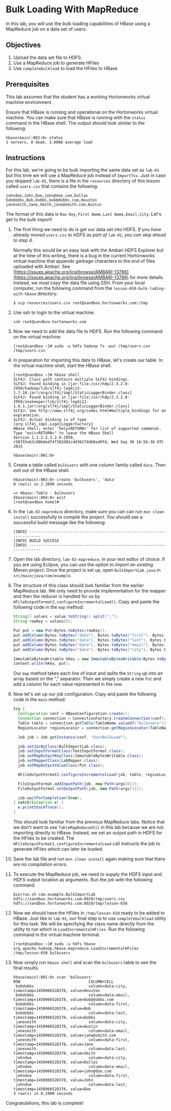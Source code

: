 # Bulk Loading With MapReduce
In this lab, you will use the bulk loading capabilities of HBase using a MapReduce job on a data set of users.

## Objectives
1. Upload the data set file to HDFS.
2. Use a MapReduce job to generate HFiles
3. Use `completebulkload` to load the HFiles to HBase

## Prerequisites
This lab assumes that the student has a working Hortonworks virtual machine environment.

Ensure that HBase is running and operational on the Hortonworks virtual machine. You can make sure that HBase is running with the `status` command in the HBase shell. The output should look similar to the following:

```shell
hbase(main):002:0> status
1 servers, 0 dead, 3.0000 average load
```

## Instructions
For this lab, we're going to be bulk importing the same data set as `lab-01` but this time we will use a MapReduce job instead of `ImportTsv`. Just in case you skipped `lab-01`, there is a file in the `resources` directory of this lesson called `users.csv` that contains the following:

```
johndoe,John,Doe,john@doe.com,Dallas
bobdobbs,Bob,Dobbs,bob@dobbs.com,Houston
janesmith,Jane,Smith,jane@smith.com,Austin
```

The format of this data is `Row Key,First Name,Last Name,Email,City`. Let's get to the bulk import!

1. The first thing we need to do is get our data set into HDFS. *If you have already moved `users.csv` to HDFS as part of `lab-01`, you can skip ahead to step 4.*

    Normally this would be an easy task with the Ambari HDFS Explorer but at the time of this writing, there is a bug in the current Hortonworks virtual machine that appends garbage characters to the end of files uploaded with Ambari. See [https://issues.apache.org/jira/browse/AMBARI-13786](https://issues.apache.org/jira/browse/AMBARI-13786) for more details. Instead, we must copy the data file using SSH. From your local computer, run the following command from the `lesson-650-bulk-lading-with-hbase` directory:

    ```shell
    $ scp resources/users.csv root@sandbox.hortonworks.com:/tmp
    ```

2. Use ssh to login to the virtual machine.

    ```shell
    ssh root@sandbox.hortonworks.com
    ```

3. Now we need to add the data file to HDFS. Run the following command on the virtual machine:

    ```shell
    [root@sandbox ~]# sudo -u hdfs hadoop fs -put /tmp/users.csv /tmp/users.csv
    ```

4. In preparation for importing this data to HBase, let's create our table. In the virtual machine shell, start the HBase shell.

    ```shell
    [root@sandbox ~]# hbase shell
    SLF4J: Class path contains multiple SLF4J bindings.
    SLF4J: Found binding in [jar:file:/usr/hdp/2.3.2.0-2950/hadoop/lib/slf4j-log4j12-1.7.10.jar!/org/slf4j/impl/StaticLoggerBinder.class]
    SLF4J: Found binding in [jar:file:/usr/hdp/2.3.2.0-2950/zookeeper/lib/slf4j-log4j12-1.6.1.jar!/org/slf4j/impl/StaticLoggerBinder.class]
    SLF4J: See http://www.slf4j.org/codes.html#multiple_bindings for an explanation.
    SLF4J: Actual binding is of type [org.slf4j.impl.Log4jLoggerFactory]
    HBase Shell; enter 'help<RETURN>' for list of supported commands.
    Type "exit<RETURN>" to leave the HBase Shell
    Version 1.1.2.2.3.2.0-2950, r58355eb3c88bded74f382d81cdd36174d68ad0fd, Wed Sep 30 18:56:38 UTC 2015

    hbase(main):001:0>
    ```

5. Create a table called `bulkusers` with one column family called `data`. Then exit out of the HBase shell.

    ```shell
    hbase(main):003:0> create 'bulkusers', 'data'
    0 row(s) in 2.3690 seconds

    => Hbase::Table - bulkusers
    hbase(main):004:0> exit
    [root@sandbox home]#
    ```

6. In the `lab-02-mapreduce` directory, make sure you can can run `mvn clean install` successfully to compile the project. You should see a successful build message like the following:

    ```shell
    [INFO] ------------------------------------------------------------------------
    [INFO] BUILD SUCCESS
    [INFO] ------------------------------------------------------------------------
    ```

7. Open the lab directory, `lab-02-mapreduce`, in your text editor of choice. If you are using Eclipse, you can use the option to *Import an existing Maven project*. Once the project is set up, open `BulkImportLab.java` in `src/main/java/com/example`.

8. The structure of this class should look familiar from the earlier MapReduce lab. We only need to provide implementation for the mapper and then the reducer is handled for us by `HFileOutputFormat2.configureIncrementalLoad()`. Copy and paste the following code in the `map` method:

    ```java
    String[] values = value.toString().split(",");
    String rowKey = values[0];

    Put put = new Put(Bytes.toBytes(rowKey));
    put.addColumn(Bytes.toBytes("data"), Bytes.toBytes("first"), Bytes.toBytes(values[1]));
    put.addColumn(Bytes.toBytes("data"), Bytes.toBytes("last"), Bytes.toBytes(values[2]));
    put.addColumn(Bytes.toBytes("data"), Bytes.toBytes("email"), Bytes.toBytes(values[3]));
    put.addColumn(Bytes.toBytes("data"), Bytes.toBytes("city"), Bytes.toBytes(values[4]));

    ImmutableBytesWritable hKey = new ImmutableBytesWritable(Bytes.toBytes(rowKey));
    context.write(hKey, put);
    ```

    Our `map` method takes each line of input and splits the `String` up into an array based on the "," separator. Then we simply create a new `Put` and add a column for each value represented in the row.

9. Now let's set up our job configuration. Copy and paste the following code in the `main` method:

    ```java
    try {
      Configuration conf = HBaseConfiguration.create();
      Connection connection = ConnectionFactory.createConnection(conf);
      Table table = connection.getTable(TableName.valueOf("bulkusers"));
      RegionLocator regionLocator = connection.getRegionLocator(TableName.valueOf("bulkusers"));

      Job job = Job.getInstance(conf, "UserBulkLoad");

      job.setJarByClass(BulkImportLab.class);
      job.setInputFormatClass(TextInputFormat.class);
      job.setMapOutputKeyClass(ImmutableBytesWritable.class);
      job.setMapperClass(LabMapper.class);
      job.setMapOutputValueClass(Put.class);

      HFileOutputFormat2.configureIncrementalLoad(job, table, regionLocator);

      FileInputFormat.addInputPath(job, new Path(args[0]));
      FileOutputFormat.setOutputPath(job, new Path(args[1]));

      job.waitForCompletion(true);
    } catch(Exception e) {
      e.printStackTrace();
    }
    ```

    This should look familiar from the previous MapReduce labs. Notice that we don't want to use `TableMapReduceUtil` in this lab because we are not importing directly to HBase. Instead, we set an output path in HDFS for the HFiles to be created. The `HFileOutputFormat2.configureIncrementalLoad` call instructs the job to generate HFiles which can later be loaded.

10. Save the lab file and run `mvn clean install` again making sure that there are no compilation errors.

11. To execute the MapReduce job, we need to supply the HDFS input and HDFS output location as arguments. Run the job with the following command.

    ```shell
    bin/run.sh com.example.BulkImportLab  hdfs://sandbox.hortonworks.com:8020/tmp/users.csv hdfs://sandbox.hortonworks.com:8020/tmp/lesson-650
    ```

12. Now we should have the HFiles in `/tmp/lesson-650` ready to be added to HBase. Just like in `lab-01`, our final step is to use `completebulkload` utility for this task. We will be specifying the class name directly from the utility to run which is `LoadIncrementalHFiles`. Run the following command in the virtual machine terminal.

    ```shell
    [root@sandbox ~]# sudo -u hdfs hbase org.apache.hadoop.hbase.mapreduce.LoadIncrementalHFiles /tmp/lesson-650 bulkusers
    ```

13. Now simply run `hbase shell` and scan the `bulkusers` table to see the final results.

    ```shell
    hbase(main):001:0> scan 'bulkusers'
    ROW                              COLUMN+CELL
     bobdobbs                        column=data:city, timestamp=1450966528378, value=Houston
     bobdobbs                        column=data:email, timestamp=1450966528378, value=bob@dobbs.com
     bobdobbs                        column=data:first, timestamp=1450966528378, value=Bob
     bobdobbs                        column=data:last, timestamp=1450966528378, value=Dobbs
     janesmith                       column=data:city, timestamp=1450966528378, value=Austin
     janesmith                       column=data:email, timestamp=1450966528378, value=jane@smith.com
     janesmith                       column=data:first, timestamp=1450966528378, value=Jane
     janesmith                       column=data:last, timestamp=1450966528378, value=Smith
     johndoe                         column=data:city, timestamp=1450966528378, value=Dallas
     johndoe                         column=data:email, timestamp=1450966528378, value=john@doe.com
     johndoe                         column=data:first, timestamp=1450966528378, value=John
     johndoe                         column=data:last, timestamp=1450966528378, value=Doe
    3 row(s) in 0.2900 seconds
    ```

Congratulations, this lab is complete!
